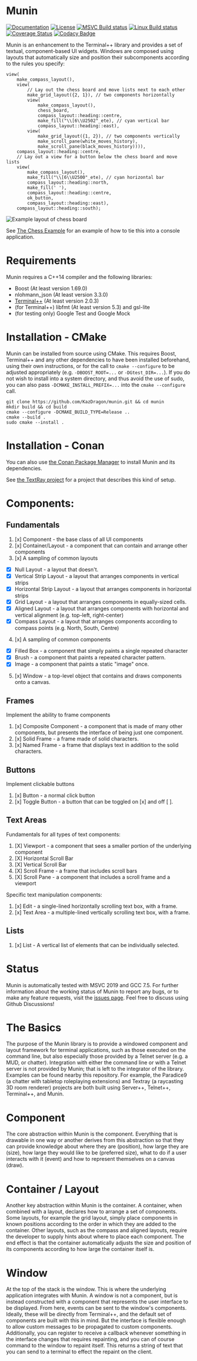 # Munin

[![Documentation](https://img.shields.io/badge/code-documented-brightgreen.svg?style=flat)](https://kazdragon.github.io/munin/) 
[![License](https://img.shields.io/github/license/KazDragon/munin.svg)](https://en.wikipedia.org/wiki/MIT_License)
[![MSVC Build status](https://ci.appveyor.com/api/projects/status/p7wcwnd4xapnetkl/branch/master?svg=true)](https://ci.appveyor.com/project/KazDragon/munin/branch/master)
[![Linux Build status](https://github.com/KazDragon/munin/workflows/build/badge.svg)](https://github.com/KazDragon/munin/actions?query=event%3Apush) 
[![Coverage Status](https://coveralls.io/repos/github/KazDragon/munin/badge.svg?branch=master)](https://coveralls.io/github/KazDragon/munin?branch=master)
[![Codacy Badge](https://api.codacy.com/project/badge/Grade/cbf22a847dc040b1a9dee8be3eda00d3)](https://www.codacy.com/app/KazDragon/munin?utm_source=github.com&amp;utm_medium=referral&amp;utm_content=KazDragon/munin&amp;utm_campaign=Badge_Grade)

Munin is an enhancement to the Terminal++ library and provides a set of textual, component-based UI widgets.  Windows are composed using layouts that automatically size and position their subcomponents according to the rules you specify:

```
view(
    make_compass_layout(),
    view(
        // Lay out the chess board and move lists next to each other
        make_grid_layout({2, 1}), // two components horizontally
        view(
            make_compass_layout(),
            chess_board,
            compass_layout::heading::centre,
            make_fill("\\[6\\U2502"_ete), // cyan vertical bar
            compass_layout::heading::east),
        view(
            make_grid_layout({1, 2}), // two components vertically
            make_scroll_pane(white_moves_history),
            make_scroll_pane(black_moves_history)))),
    compass_layout::heading::centre,
    // Lay out a view for a button below the chess board and move lists
    view(
        make_compass_layout(),
        make_fill("\\[6\\U2500"_ete), // cyan horizontal bar
        compass_layout::heading::north,
        make_fill(' '),
        compass_layout::heading::centre,
        ok_button,
        compass_layout::heading::east),
    compass_layout::heading::south);
```

![Example layout of chess board](examples/chess/img/chess.png)

See [The Chess Example](examples/chess) for an example of how to tie this into a console application.

# Requirements

Munin requires a C++14 compiler and the following libraries:
  * Boost (At least version 1.69.0)
  * nlohmann_json (At least version 3.3.0)
  * [Terminal++](https://github.com/KazDragon/terminalpp) (At least version 2.0.3)
  * (for Terminal++) libfmt (At least version 5.3) and gsl-lite
  * (for testing only) Google Test and Google Mock

# Installation - CMake 

Munin can be installed from source using CMake.  This requires Boost, Terminal++ and any other dependencies to have been installed beforehand, using their own instructions, or for the call to `cmake --configure` to be adjusted appropriately (e.g. `-DBOOST_ROOT=...` or `-DGtest_DIR=...`).  If you do not wish to install into a system directory, and thus avoid the use of sudo, you can also pass `-DCMAKE_INSTALL_PREFIX=...` into the `cmake --configure` call.

    git clone https://github.com/KazDragon/munin.git && cd munin
    mkdir build && cd build
    cmake --configure -DCMAKE_BUILD_TYPE=Release ..
    cmake --build .
    sudo cmake --install .

# Installation - Conan

You can also use [the Conan Package Manager](https://conan.io/) to install Munin and its dependencies.

See [the TextRay project](https://github.com/KazDragon/textray) for a project that describes this kind of setup.

# Components:

## Fundamentals
1. [x] Component - the base class of all UI components
2. [x] Container/Layout - a component that can contain and arrange other components
3. [x] A sampling of common layouts 
 * [x] Null Layout - a layout that doesn't.
 * [x] Vertical Strip Layout - a layout that arranges components in vertical strips
 * [x] Horizontal Strip Layout - a layout that arranges components in horizontal strips
 * [x] Grid Layout - a layout that arranges components in equally-sized cells.
 * [x] Aligned Layout - a layout that arranges components with horizontal and vertical alignment (e.g. top-left, right-center)
 * [x] Compass Layout - a layout that arranges components according to compass points (e.g. North, South, Centre)
4. [x] A sampling of common components
 * [x] Filled Box - a component that simply paints a single repeated character
 * [x] Brush - a component that paints a repeated character pattern.
 * [x] Image - a component that paints a static "image" once.
5. [x] Window - a top-level object that contains and draws components onto a canvas.

 ## Frames
 Implement the ability to frame components
 1. [x] Composite Component - a component that is made of many other components, but presents the interface of being just one component.
 2. [x] Solid Frame - a frame made of solid characters.
 3. [x] Named Frame - a frame that displays text in addition to the solid characters.
 
 ## Buttons
 Implement clickable buttons
 1. [x] Button - a normal click button
 2. [x] Toggle Button - a button that can be toggled on [x] and off [ ].
 
 ## Text Areas
 Fundamentals for all types of text components:
 1. [X] Viewport - a component that sees a smaller portion of the underlying component
 2. [X] Horizontal Scroll Bar
 3. [X] Vertical Scroll Bar
 4. [X] Scroll Frame - a frame that includes scroll bars
 5. [X] Scroll Pane - a component that includes a scroll frame and a viewport
 
 Specific text manipulation components:
 1. [x] Edit - a single-lined horizontally scrolling text box, with a frame.
 2. [x] Text Area - a multiple-lined vertically scrolling text box, with a frame.
 
 ## Lists
 1. [x] List - A vertical list of elements that can be individually selected.

# Status

Munin is automatically tested with MSVC 2019 and GCC 7.5.  For further information about the working status of Munin to report any bugs, or to make any feature requests, visit the [issues page](https://github.com/KazDragon/munin/issues).  Feel free to discuss using Github Discussions!

# The Basics

The purpose of the Munin library is to provide a windowed component and layout framework for terminal applications, such as those executed on the command line, but also especially those provided by a Telnet server (e.g. a MUD, or chatter).  Integration with either the command line or with a Telnet server is not provided by Munin; that is left to the integrator of the library.  Examples can be found nearby this repository.  For example, the Paradice9 (a chatter with tabletop roleplaying extensions) and Textray (a raycasting 3D room renderer) projects are both built using Server++, Telnet++, Terminal++, and Munin.

# Component

The core abstraction within Munin is the component.  Everything that is drawable in one way or another derives from this abstraction so that they can provide knowledge about where they are (position), how large they are (size), how large they would like to be (preferred size), what to do if a user interacts with it (event) and how to represent themselves on a canvas (draw).

# Container / Layout

Another key abstraction within Munin is the container.  A container, when combined with a layout, declares how to arrange a set of components.  Some layouts, for example the grid layout, simply place components in known positions according to the order in which they are added to the container.  Other layouts, such as the compass and aligned layouts, require the developer to supply hints about where to place each component.  The end effect is that the container automatically adjusts the size and position of its components according to how large the container itself is.

# Window

At the top of the stack is the window.  This is where the underlying application integrates with Munin.  A window is not a component, but is instead constructed with a component that represents the user interface to be displayed.  From here, events can be sent to the window's components.  Ideally, these will be directly from Terminal++, and the default set of components are built with this in mind.  But the interface is flexible enough to allow custom messages to be propagated to custom components.  Additionally, you can register to receive a callback whenever something in the interface changes that requires repainting, and you can of course command to the window to repaint itself.  This returns a string of text that you can send to a terminal to effect the repaint on the client.
